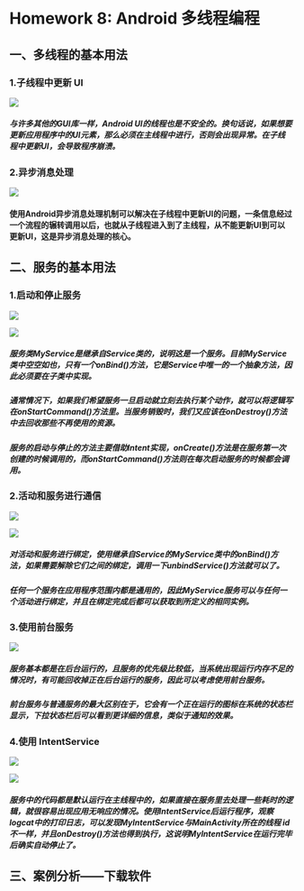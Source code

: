 # Homework 8: Android 多线程编程

## 一、多线程的基本用法

### 1.子线程中更新 UI 

![](https://github.com/cwj609690575/2018118112_Android/blob/homework/Homework%207/PrintScreen/%E5%9C%A8%E5%AD%90%E7%BA%BF%E7%A8%8B%E4%B8%AD%E6%9B%B4%E6%96%B0UI.JPG)

##### 与许多其他的GUI库一样，Android UI的线程也是不安全的。换句话说，如果想要更新应用程序中的UI元素，那么必须在主线程中进行，否则会出现异常。在子线程中更新UI，会导致程序崩溃。

### 2.异步消息处理

![](https://github.com/cwj609690575/2018118112_Android/blob/homework/Homework%207/PrintScreen/%E5%BC%82%E6%AD%A5%E6%B6%88%E6%81%AF%E5%A4%84%E7%90%86.JPG)

#### 使用Android异步消息处理机制可以解决在子线程中更新UI的问题，一条信息经过一个流程的辗转调用以后，也就从子线程进入到了主线程，从不能更新UI到可以更新UI，这是异步消息处理的核心。

## 二、服务的基本用法

### 1.启动和停止服务

![](https://github.com/cwj609690575/2018118112_Android/blob/homework/Homework%207/PrintScreen/%E5%90%AF%E5%8A%A8%E5%92%8C%E5%81%9C%E6%AD%A2%E6%9C%8D%E5%8A%A1(%E8%BF%90%E8%A1%8C%E7%95%8C%E9%9D%A2).JPG)

![](https://github.com/cwj609690575/2018118112_Android/blob/homework/Homework%207/PrintScreen/%E6%B4%BB%E5%8A%A8%E5%92%8C%E6%9C%8D%E5%8A%A1%E8%BF%9B%E8%A1%8C%E9%80%9A%E4%BF%A1(%E8%BF%90%E8%A1%8C%E7%BB%93%E6%9E%9C).JPG)

##### 服务类MyService是继承自Service类的，说明这是一个服务。目前MyService类中空空如也，只有一个onBind()方法，它是Service中唯一的一个抽象方法，因此必须要在子类中实现。

##### 通常情况下，如果我们希望服务一旦启动就立刻去执行某个动作，就可以将逻辑写在onStartCommand()方法里。当服务销毁时，我们又应该在onDestroy()方法中去回收那些不再使用的资源。

##### 服务的启动与停止的方法主要借助Intent实现，onCreate()方法是在服务第一次创建的时候调用的，而onStartCommand()方法则在每次启动服务的时候都会调用。

### 2.活动和服务进行通信

![](https://github.com/cwj609690575/2018118112_Android/blob/homework/Homework%207/PrintScreen/%E6%B4%BB%E5%8A%A8%E5%92%8C%E6%9C%8D%E5%8A%A1%E8%BF%9B%E8%A1%8C%E9%80%9A%E4%BF%A1(%E8%BF%90%E8%A1%8C%E7%95%8C%E9%9D%A2).JPG)

![](https://github.com/cwj609690575/2018118112_Android/blob/homework/Homework%207/PrintScreen/%E6%B4%BB%E5%8A%A8%E5%92%8C%E6%9C%8D%E5%8A%A1%E8%BF%9B%E8%A1%8C%E9%80%9A%E4%BF%A1(%E8%BF%90%E8%A1%8C%E7%BB%93%E6%9E%9C).JPG)

##### 对活动和服务进行绑定，使用继承自Service的MyService类中的onBind()方法，如果需要解除它们之间的绑定，调用一下unbindService()方法就可以了。

##### 任何一个服务在应用程序范围内都是通用的，因此MyService服务可以与任何一个活动进行绑定，并且在绑定完成后都可以获取到所定义的相同实例。

### 3.使用前台服务

![](https://github.com/cwj609690575/2018118112_Android/blob/homework/Homework%207/PrintScreen/%E5%89%8D%E5%8F%B0%E6%9C%8D%E5%8A%A1.JPG)

##### 服务基本都是在后台运行的，且服务的优先级比较低，当系统出现运行内存不足的情况时，有可能回收掉正在后台运行的服务，因此可以考虑使用前台服务。

##### 前台服务与普通服务的最大区别在于，它会有一个正在运行的图标在系统的状态栏显示，下拉状态栏后可以看到更详细的信息，类似于通知的效果。

### 4.使用 IntentService

![](https://github.com/cwj609690575/2018118112_Android/blob/homework/Homework%207/PrintScreen/%E4%BD%BF%E7%94%A8IntentService(%E8%BF%90%E8%A1%8C%E7%95%8C%E9%9D%A2).JPG)

![](https://github.com/cwj609690575/2018118112_Android/blob/homework/Homework%207/PrintScreen/%E4%BD%BF%E7%94%A8IntentService(%E8%BF%90%E8%A1%8C%E7%BB%93%E6%9E%9C).JPG)

##### 服务中的代码都是默认运行在主线程中的，如果直接在服务里去处理一些耗时的逻辑，就很容易出现应用无响应的情况。使用IntentService后运行程序，观察logcat中的打印日志，可以发现MyIntentService与MainActivity所在的线程 id 不一样，并且onDestroy()方法也得到执行，这说明MyIntentService在运行完毕后确实自动停止了。

## 三、案例分析——下载软件

